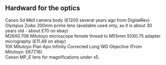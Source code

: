 ## Hardward for the optics

Canon 5d MkII camera body (£1200 several years ago from DigitalRev)<br>
Olympus Zuiko 200mm prime lens (available used only, as it is about 30 years old - about £70 on ebay)<br>
M26X0.706 Mitutoyo microscope female thread to M55mm 55X0.75 adapter micrography (£11.48 on ebay)<br>
10X Mitutoyo Plan Apo Infinity Corrected Long WD Objective (From Mitutoyo: £677.16)<br>
Canon MP_E lens for magnifications under x5.
